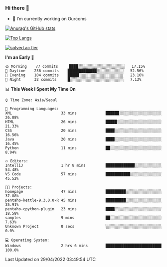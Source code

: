 ### Hi there 👋

- 🔭 I’m currently working on Ourcoms

<!--
**Rhange/Rhange** is a ✨ _special_ ✨ repository because its `README.md` (this file) appears on your GitHub profile.

Here are some ideas to get you started:

- 🌱 I’m currently learning ...
- 👯 I’m looking to collaborate on ...
- 🤔 I’m looking for help with ...
- 💬 Ask me about ...
- 📫 How to reach me: ...
- 😄 Pronouns: ...
- ⚡ Fun fact: ...
-->

[![Anurag's GitHub stats](https://github-readme-stats.vercel.app/api?username=rhange&show_icons=true&theme=gruvbox)](https://github.com/anuraghazra/github-readme-stats)

[![Top Langs](https://github-readme-stats.vercel.app/api/top-langs/?username=rhange&layout=compact&theme=gruvbox)](https://github.com/anuraghazra/github-readme-stats)

[![solved.ac tier](http://mazassumnida.wtf/api/generate_badge?boj=rhange0511)](https://solved.ac/rhange0511)

  <!--START_SECTION:waka-->
**I'm an Early 🐤** 

```text
🌞 Morning    77 commits     ████░░░░░░░░░░░░░░░░░░░░░   17.15% 
🌆 Daytime    236 commits    █████████████░░░░░░░░░░░░   52.56% 
🌃 Evening    104 commits    █████░░░░░░░░░░░░░░░░░░░░   23.16% 
🌙 Night      32 commits     █░░░░░░░░░░░░░░░░░░░░░░░░   7.13%

```


📊 **This Week I Spent My Time On** 

```text
⌚︎ Time Zone: Asia/Seoul

💬 Programming Languages: 
XML                      33 mins             ██████░░░░░░░░░░░░░░░░░░░   26.88% 
HTML                     26 mins             █████░░░░░░░░░░░░░░░░░░░░   21.33% 
CSS                      20 mins             ████░░░░░░░░░░░░░░░░░░░░░   16.56% 
Java                     20 mins             ████░░░░░░░░░░░░░░░░░░░░░   16.45% 
Python                   11 mins             ██░░░░░░░░░░░░░░░░░░░░░░░   8.94%

🔥 Editors: 
IntelliJ                 1 hr 8 mins         █████████████░░░░░░░░░░░░   54.48% 
VS Code                  57 mins             ███████████░░░░░░░░░░░░░░   45.52%

🐱‍💻 Projects: 
homepage                 47 mins             █████████░░░░░░░░░░░░░░░░   37.88% 
pentaho-kettle-9.3.0.0-R 45 mins             █████████░░░░░░░░░░░░░░░░   35.91% 
pentaho-cpython-plugin   23 mins             ████░░░░░░░░░░░░░░░░░░░░░   18.58% 
samples                  9 mins              ██░░░░░░░░░░░░░░░░░░░░░░░   7.63% 
Unknown Project          0 secs              ░░░░░░░░░░░░░░░░░░░░░░░░░   0.0%

💻 Operating System: 
Windows                  2 hrs 6 mins        █████████████████████████   100.0%

```


 Last Updated on 29/04/2022 03:49:54 UTC
<!--END_SECTION:waka-->
